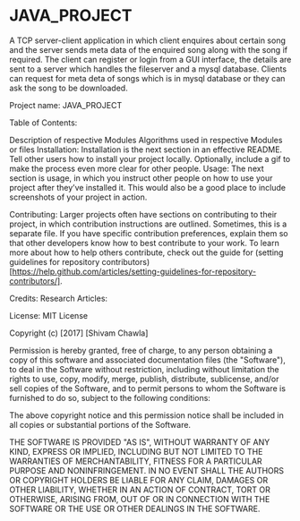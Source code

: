 # JAVA_PROJECT

A TCP server-client application in which client enquires about certain song and the server sends meta data of the enquired song along with the song if required.
The client can register or login from a GUI interface, the details are sent to a server which handles the fileserver and a mysql database.
Clients can request for meta deta of songs which is in mysql database or they can ask the song to be downloaded.

Project name: JAVA_PROJECT

Table of Contents:

Description of respective Modules 
Algorithms used in respective Modules or files Installation: Installation is the next section in an effective README. Tell other users how to install your project locally. Optionally, include a gif to make the process even more clear for other people.
Usage: The next section is usage, in which you instruct other people on how to use your project after they’ve installed it. This would also be a good place to include screenshots of your project in action.

Contributing: Larger projects often have sections on contributing to their project, in which contribution instructions are outlined. Sometimes, this is a separate file. If you have specific contribution preferences, explain them so that other developers know how to best contribute to your work. To learn more about how to help others contribute, check out the guide for (setting guidelines for repository contributors)[https://help.github.com/articles/setting-guidelines-for-repository-contributors/].

Credits: Research Articles:

License: MIT License

Copyright (c) [2017] [Shivam Chawla]

Permission is hereby granted, free of charge, to any person obtaining a copy of this software and associated documentation files (the "Software"), to deal in the Software without restriction, including without limitation the rights to use, copy, modify, merge, publish, distribute, sublicense, and/or sell copies of the Software, and to permit persons to whom the Software is furnished to do so, subject to the following conditions:

The above copyright notice and this permission notice shall be included in all copies or substantial portions of the Software.

THE SOFTWARE IS PROVIDED "AS IS", WITHOUT WARRANTY OF ANY KIND, EXPRESS OR IMPLIED, INCLUDING BUT NOT LIMITED TO THE WARRANTIES OF MERCHANTABILITY, FITNESS FOR A PARTICULAR PURPOSE AND NONINFRINGEMENT. IN NO EVENT SHALL THE AUTHORS OR COPYRIGHT HOLDERS BE LIABLE FOR ANY CLAIM, DAMAGES OR OTHER LIABILITY, WHETHER IN AN ACTION OF CONTRACT, TORT OR OTHERWISE, ARISING FROM, OUT OF OR IN CONNECTION WITH THE SOFTWARE OR THE USE OR OTHER DEALINGS IN THE SOFTWARE.
